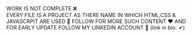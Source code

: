 WORK IS NOT COMPLETE ❌ <br>
EVERY FILE IS A PROJECT AS THERE NAME IN WHICH HTML,CSS & JAVASCRPIT ARE USED 🚀
FOLLOW FOR MORE SUCH CONTENT ❤
AND FOR EARLY UPDATE FOLLOW MY LINKEDIN ACCOUNT 🙌
(link in bio. ✔)
